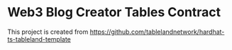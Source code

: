 # Web3 Blog Creator Tables Contract

This project is created from https://github.com/tablelandnetwork/hardhat-ts-tableland-template

